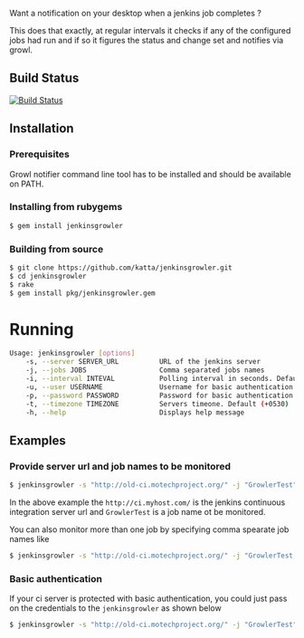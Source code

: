 Want a notification on your desktop when a jenkins job completes ? 

This does that exactly, at regular intervals it checks if any of the configured jobs had run and if so it figures the status and change set and notifies via growl.

## Build Status

[![Build Status](https://travis-ci.org/katta/jenkinsgrowler.png?branch=master)](https://travis-ci.org/katta/jenkinsgrowler)

## Installation

### Prerequisites

Growl notifier command line tool has to be installed and should be available on PATH.

### Installing from rubygems

```bash
$ gem install jenkinsgrowler
```

### Building from source

```bash
$ git clone https://github.com/katta/jenkinsgrowler.git
$ cd jenkinsgrowler
$ rake
$ gem install pkg/jenkinsgrowler.gem
```

# Running

```bash
Usage: jenkinsgrowler [options]
    -s, --server SERVER_URL          URL of the jenkins server
    -j, --jobs JOBS                  Comma separated jobs names
    -i, --interval INTEVAL           Polling interval in seconds. Default (60 seconds)
    -u, --user USERNAME              Username for basic authentication
    -p, --password PASSWORD          Password for basic authentication
    -t, --timezone TIMEZONE          Servers timeone. Default (+0530)
    -h, --help                       Displays help message
```

## Examples

### Provide server url and job names to be monitored

```bash
$ jenkinsgrowler -s "http://old-ci.motechproject.org/" -j "GrowlerTest"
```

In the above example the `http://ci.myhost.com/` is the jenkins continuous integration server url and `GrowlerTest` is a job name ot be monitored.

You can also monitor more than one job by specifying comma spearate job names like 

```bash
$ jenkinsgrowler -s "http://old-ci.motechproject.org/" -j "GrowlerTest, Job3"
```

### Basic authentication

If your ci server is protected with basic authentication, you could just pass on the credentials to the `jenkinsgrowler` as shown below

```bash
$ jenkinsgrowler -s "http://old-ci.motechproject.org/" -j "GrowlerTest" -u "username" -p "password"
```
